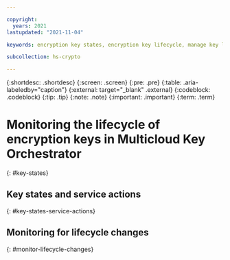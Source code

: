 ```yaml
---

copyright:
  years: 2021
lastupdated: "2021-11-04"

keywords: encryption key states, encryption key lifecycle, manage key lifecycle, MCKO, multicloud key orchestrator

subcollection: hs-crypto

---
```



{:shortdesc: .shortdesc}
{:screen: .screen}
{:pre: .pre}
{:table: .aria-labeledby="caption"}
{:external: target="_blank" .external}
{:codeblock: .codeblock}
{:tip: .tip}
{:note: .note}
{:important: .important}
{:term: .term}


# Monitoring the lifecycle of encryption keys in Multicloud Key Orchestrator
{: #key-states}




## Key states and service actions
{: #key-states-service-actions}






## Monitoring for lifecycle changes
{: #monitor-lifecycle-changes}



